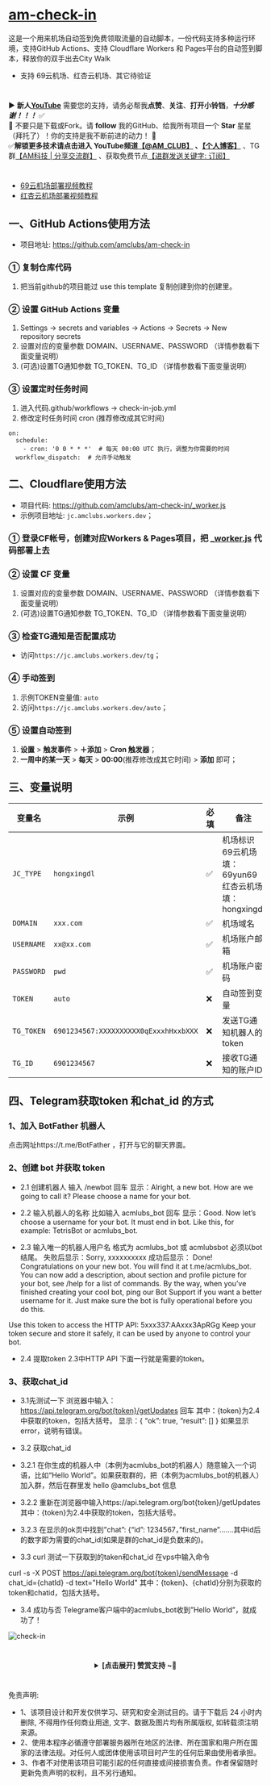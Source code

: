 # [am-check-in](https://github.com/amclubs/am-check-in)
这是一个用来机场自动签到免费领取流量的自动脚本，一份代码支持多种运行环境，支持GitHub Actions、支持 Cloudflare Workers 和 Pages平台的自动签到脚本，释放你的双手出去City Walk
- 支持 69云机场、红杏云机场、其它待验证

#
▶️ **新人[YouTube](https://youtube.com/@AM_CLUB)** 需要您的支持，请务必帮我**点赞**、**关注**、**打开小铃铛**，***十分感谢！！！*** ✅
</br>🎁 不要只是下载或Fork。请 **follow** 我的GitHub、给我所有项目一个 **Star** 星星（拜托了）！你的支持是我不断前进的动力！ 💖
</br>✅**解锁更多技术请点击进入 YouTube频道[【@AM_CLUB】](https://youtube.com/@AM_CLUB) 、[【个人博客】](https://am.809098.xyz)** 、TG群[【AM科技 | 分享交流群】](https://t.me/AM_CLUBS) 、获取免费节点[【进群发送关键字: 订阅】](https://t.me/AM_CLUBS)

#
- [69云机场部署视频教程](https://youtu.be/b7AI447ZnuA)
- [红杏云机场部署视频教程](https://youtu.be/b7AI447ZnuA)

## 一、GitHub Actions使用方法
- 项目地址: https://github.com/amclubs/am-check-in
### ① 复制仓库代码
1. 把当前github的项目能过 use this template 复制创建到你的创建里。
### ② 设置 GitHub Actions 变量
1. Settings -> secrets and variables -> Actions -> Secrets -> New repository secrets
2. 设置对应的变量参数 DOMAIN、USERNAME、PASSWORD （详情参数看下面变量说明）
3. (可选)设置TG通知参数 TG_TOKEN、TG_ID （详情参数看下面变量说明）
### ③ 设置定时任务时间
1. 进入代码.github/workflows -> check-in-job.yml 
2. 修改定时任务时间 cron (推荐修改成其它时间)
~~~
on:
  schedule:
    - cron: '0 0 * * *'  # 每天 00:00 UTC 执行，调整为你需要的时间
  workflow_dispatch:  # 允许手动触发
~~~

## 二、Cloudflare使用方法
- 项目代码:  https://github.com/amclubs/am-check-in/_worker.js
- 示例项目地址: `jc.amclubs.workers.dev`；
### ① 登录CF帐号，创建对应Workers & Pages项目，把 [_worker.js](https://github.com/amclubs/am-check-in/_worker.js) 代码部署上去
### ② 设置 CF 变量
1. 设置对应的变量参数 DOMAIN、USERNAME、PASSWORD （详情参数看下面变量说明）
2. (可选)设置TG通知参数 TG_TOKEN、TG_ID （详情参数看下面变量说明）
### ③ 检查TG通知是否配置成功
- 访问`https://jc.amclubs.workers.dev/tg`；
### ④ 手动签到
1. 示例TOKEN变量值: `auto`
2. 访问`https://jc.amclubs.workers.dev/auto`；
### ⑤ 设置自动签到
1. **设置** > **触发事件** > **＋添加** > **Cron 触发器**；
2. **一周中的某一天** > **每天** > **00:00**(推荐修改成其它时间) > **添加** 即可；

## 三、变量说明
| 变量名 | 示例 | 必填 | 备注 | 
|--|--|--|--|
| `JC_TYPE` | `hongxingdl` |✅| 机场标识 69云机场填：69yun69  红杏云机场填：hongxingdl |
| `DOMAIN` | `xxx.com` |✅| 机场域名 |
| `USERNAME` | `xx@xx.com` |✅| 机场账户邮箱 |
| `PASSWORD` | `pwd` |✅| 机场账户密码 |
| `TOKEN` | `auto` |❌|自动签到变量 |
| `TG_TOKEN` | `6901234567:XXXXXXXXXX0qExxxhHxxbXXX` |❌| 发送TG通知机器人的token | 
| `TG_ID` | `6901234567` |❌| 接收TG通知的账户ID | 

## 四、Telegram获取token 和chat_id 的方式
### 1、加入 BotFather 机器人
点击网址https://t.me/BotFather ，打开与它的聊天界面。

### 2、创建 bot 并获取 token
- 2.1 创建机器人
输入 /newbot 回车
显示：Alright, a new bot. How are we going to call it? Please choose a name for your bot.

- 2.2 输入机器人的名称
比如输入 acmlubs_bot 回车
显示：Good. Now let’s choose a username for your bot. It must end in bot. Like this, for example: TetrisBot or acmlubs_bot.

- 2.3 输入唯一的机器人用户名
格式为 acmlubs_bot 或 acmlubsbot 必须以bot结尾。
失败后显示：Sorry, xxxxxxxxxx
成功后显示：
Done! Congratulations on your new bot. You will find it at t.me/acmlubs_bot. You can now add a description, about section and profile picture for your bot, see /help for a list of commands. By the way, when you’ve finished creating your cool bot, ping our Bot Support if you want a better username for it. Just make sure the bot is fully operational before you do this.

Use this token to access the HTTP API:
5xxx337:AAxxx3ApRGg
Keep your token secure and store it safely, it can be used by anyone to control your bot.

- 2.4 提取token
2.3中HTTP API 下面一行就是需要的token。

### 3、获取chat_id
- 3.1先测试一下
浏览器中输入：https://api.telegram.org/bot{token}/getUpdates 回车
其中：{token}为2.4中获取的token，包括大括号。
显示：{
“ok”: true,
“result”: []
}
如果显示error，说明有错误。

- 3.2 获取chat_id
- 3.2.1 在你生成的机器人中（本例为acmlubs_bot的机器人）随意输入一个词语，比如“Hello World”。如果获取群的，把（本例为acmlubs_bot的机器人）加入群，然后在群里发 hello @amclubs_bot 信息
- 3.2.2 重新在浏览器中输入https://api.telegram.org/bot{token}/getUpdates
其中：{token}为2.4中获取的token，包括大括号。
- 3.2.3 在显示的ok页中找到”chat”: {“id”: 1234567，”first_name”…….其中id后的数字即为需要的chat_id(如果是群的chat_id是负数来的)。

- 3.3 curl 测试一下获取到的taken和chat_id
在vps中输入命令

curl -s -X POST https://api.telegram.org/bot{token}/sendMessage -d chat_id={chatId} -d text="Hello World"
其中：{token}、{chatId}分别为获取的token和chatid，包括大括号。

- 3.4 成功与否
Telegrame客户端中的acmlubs_bot收到”Hello World”，就成功了！


![check-in](https://raw.githubusercontent.com/amclubs/am-check-in/main/check-in.jpg)

 # 
 <center><details><summary><strong> [点击展开] 赞赏支持 ~🧧</strong></summary>
 *我非常感谢您的赞赏和支持，它们将极大地激励我继续创新，持续产生有价值的工作。*
  
 - **USDT-TRC20:** `TWTxUyay6QJN3K4fs4kvJTT8Zfa2mWTwDD`
  
 </details></center>

 #
 免责声明:
 - 1、该项目设计和开发仅供学习、研究和安全测试目的。请于下载后 24 小时内删除, 不得用作任何商业用途, 文字、数据及图片均有所属版权, 如转载须注明来源。
 - 2、使用本程序必循遵守部署服务器所在地区的法律、所在国家和用户所在国家的法律法规。对任何人或团体使用该项目时产生的任何后果由使用者承担。
 - 3、作者不对使用该项目可能引起的任何直接或间接损害负责。作者保留随时更新免责声明的权利，且不另行通知。
